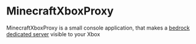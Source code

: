 # MinecraftXboxProxy
MinecraftXboxProxy is a small console application, that makes a [bedrock dedicated server](https://minecraft.net/en-us/download/server/bedrock/) visible to your Xbox
